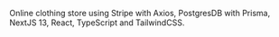 Online clothing store using Stripe with Axios, PostgresDB with Prisma, NextJS 13, React, TypeScript and TailwindCSS.
